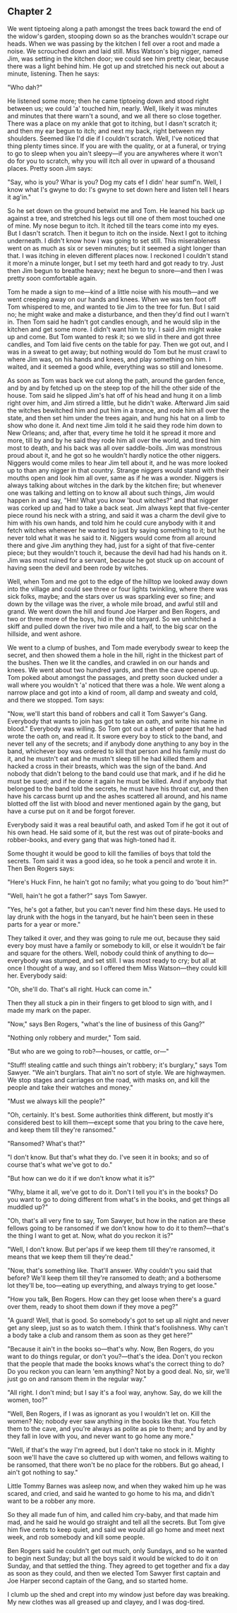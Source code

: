 Chapter 2
-----------------
 We went tiptoeing along a path amongst the trees back toward the end of the widow's garden, stooping down so as the branches wouldn't scrape our heads. When we was passing by the kitchen I fell over a root and made a noise. We scrouched down and laid still. Miss Watson's big nigger, named Jim, was setting in the kitchen door; we could see him pretty clear, because there was a light behind him. He got up and stretched his neck out about a minute, listening. Then he says:

"Who dah?"

He listened some more; then he came tiptoeing down and stood right between us; we could 'a' touched him, nearly. Well, likely it was minutes and minutes that there warn't a sound, and we all there so close together. There was a place on my ankle that got to itching, but I dasn't scratch it; and then my ear begun to itch; and next my back, right between my shoulders. Seemed like I'd die if I couldn't scratch. Well, I've noticed that thing plenty times since. If you are with the quality, or at a funeral, or trying to go to sleep when you ain't sleepy—if you are anywheres where it won't do for you to scratch, why you will itch all over in upward of a thousand places. Pretty soon Jim says:

"Say, who is you? Whar is you? Dog my cats ef I didn' hear sumf'n. Well, I know what I's gwyne to do: I's gwyne to set down here and listen tell I hears it ag'in."

So he set down on the ground betwixt me and Tom. He leaned his back up against a tree, and stretched his legs out till one of them most touched one of mine. My nose begun to itch. It itched till the tears come into my eyes. But I dasn't scratch. Then it begun to itch on the inside. Next I got to itching underneath. I didn't know how I was going to set still. This miserableness went on as much as six or seven minutes; but it seemed a sight longer than that. I was itching in eleven different places now. I reckoned I couldn't stand it more'n a minute longer, but I set my teeth hard and got ready to try. Just then Jim begun to breathe heavy; next he begun to snore—and then I was pretty soon comfortable again.

Tom he made a sign to me—kind of a little noise with his mouth—and we went creeping away on our hands and knees. When we was ten foot off Tom whispered to me, and wanted to tie Jim to the tree for fun. But I said no; he might wake and make a disturbance, and then they'd find out I warn't in. Then Tom said he hadn't got candles enough, and he would slip in the kitchen and get some more. I didn't want him to try. I said Jim might wake up and come. But Tom wanted to resk it; so we slid in there and got three candles, and Tom laid five cents on the table for pay. Then we got out, and I was in a sweat to get away; but nothing would do Tom but he must crawl to where Jim was, on his hands and knees, and play something on him. I waited, and it seemed a good while, everything was so still and lonesome.

As soon as Tom was back we cut along the path, around the garden fence, and by and by fetched up on the steep top of the hill the other side of the house. Tom said he slipped Jim's hat off of his head and hung it on a limb right over him, and Jim stirred a little, but he didn't wake. Afterward Jim said the witches bewitched him and put him in a trance, and rode him all over the state, and then set him under the trees again, and hung his hat on a limb to show who done it. And next time Jim told it he said they rode him down to New Orleans; and, after that, every time he told it he spread it more and more, till by and by he said they rode him all over the world, and tired him most to death, and his back was all over saddle-boils. Jim was monstrous proud about it, and he got so he wouldn't hardly notice the other niggers. Niggers would come miles to hear Jim tell about it, and he was more looked up to than any nigger in that country. Strange niggers would stand with their mouths open and look him all over, same as if he was a wonder. Niggers is always talking about witches in the dark by the kitchen fire; but whenever one was talking and letting on to know all about such things, Jim would happen in and say, "Hm! What you know 'bout witches?" and that nigger was corked up and had to take a back seat. Jim always kept that five-center piece round his neck with a string, and said it was a charm the devil give to him with his own hands, and told him he could cure anybody with it and fetch witches whenever he wanted to just by saying something to it; but he never told what it was he said to it. Niggers would come from all around there and give Jim anything they had, just for a sight of that five-center piece; but they wouldn't touch it, because the devil had had his hands on it. Jim was most ruined for a servant, because he got stuck up on account of having seen the devil and been rode by witches.

Well, when Tom and me got to the edge of the hilltop we looked away down into the village and could see three or four lights twinkling, where there was sick folks, maybe; and the stars over us was sparkling ever so fine; and down by the village was the river, a whole mile broad, and awful still and grand. We went down the hill and found Joe Harper and Ben Rogers, and two or three more of the boys, hid in the old tanyard. So we unhitched a skiff and pulled down the river two mile and a half, to the big scar on the hillside, and went ashore.

We went to a clump of bushes, and Tom made everybody swear to keep the secret, and then showed them a hole in the hill, right in the thickest part of the bushes. Then we lit the candles, and crawled in on our hands and knees. We went about two hundred yards, and then the cave opened up. Tom poked about amongst the passages, and pretty soon ducked under a wall where you wouldn't 'a' noticed that there was a hole. We went along a narrow place and got into a kind of room, all damp and sweaty and cold, and there we stopped. Tom says:

"Now, we'll start this band of robbers and call it Tom Sawyer's Gang. Everybody that wants to join has got to take an oath, and write his name in blood." Everybody was willing. So Tom got out a sheet of paper that he had wrote the oath on, and read it. It swore every boy to stick to the band, and never tell any of the secrets; and if anybody done anything to any boy in the band, whichever boy was ordered to kill that person and his family must do it, and he mustn't eat and he mustn't sleep till he had killed them and hacked a cross in their breasts, which was the sign of the band. And nobody that didn't belong to the band could use that mark, and if he did he must be sued; and if he done it again he must be killed. And if anybody that belonged to the band told the secrets, he must have his throat cut, and then have his carcass burnt up and the ashes scattered all around, and his name blotted off the list with blood and never mentioned again by the gang, but have a curse put on it and be forgot forever.

Everybody said it was a real beautiful oath, and asked Tom if he got it out of his own head. He said some of it, but the rest was out of pirate-books and robber-books, and every gang that was high-toned had it.

Some thought it would be good to kill the families of boys that told the secrets. Tom said it was a good idea, so he took a pencil and wrote it in. Then Ben Rogers says:

"Here's Huck Finn, he hain't got no family; what you going to do 'bout him?"

"Well, hain't he got a father?" says Tom Sawyer.

"Yes, he's got a father, but you can't never find him these days. He used to lay drunk with the hogs in the tanyard, but he hain't been seen in these parts for a year or more."

They talked it over, and they was going to rule me out, because they said every boy must have a family or somebody to kill, or else it wouldn't be fair and square for the others. Well, nobody could think of anything to do—everybody was stumped, and set still. I was most ready to cry; but all at once I thought of a way, and so I offered them Miss Watson—they could kill her. Everybody said:

"Oh, she'll do. That's all right. Huck can come in."

Then they all stuck a pin in their fingers to get blood to sign with, and I made my mark on the paper.

"Now," says Ben Rogers, "what's the line of business of this Gang?"

"Nothing only robbery and murder," Tom said.

"But who are we going to rob?—houses, or cattle, or—"

"Stuff! stealing cattle and such things ain't robbery; it's burglary," says Tom Sawyer. "We ain't burglars. That ain't no sort of style. We are highwaymen. We stop stages and carriages on the road, with masks on, and kill the people and take their watches and money."

"Must we always kill the people?"

"Oh, certainly. It's best. Some authorities think different, but mostly it's considered best to kill them—except some that you bring to the cave here, and keep them till they're ransomed."

"Ransomed? What's that?"

"I don't know. But that's what they do. I've seen it in books; and so of course that's what we've got to do."

"But how can we do it if we don't know what it is?"

"Why, blame it all, we've got to do it. Don't I tell you it's in the books? Do you want to go to doing different from what's in the books, and get things all muddled up?"

"Oh, that's all very fine to say, Tom Sawyer, but how in the nation are these fellows going to be ransomed if we don't know how to do it to them?—that's the thing I want to get at. Now, what do you reckon it is?"

"Well, I don't know. But per'aps if we keep them till they're ransomed, it means that we keep them till they're dead."

"Now, that's something like. That'll answer. Why couldn't you said that before? We'll keep them till they're ransomed to death; and a bothersome lot they'll be, too—eating up everything, and always trying to get loose."

"How you talk, Ben Rogers. How can they get loose when there's a guard over them, ready to shoot them down if they move a peg?"

"A guard! Well, that is good. So somebody's got to set up all night and never get any sleep, just so as to watch them. I think that's foolishness. Why can't a body take a club and ransom them as soon as they get here?"

"Because it ain't in the books so—that's why. Now, Ben Rogers, do you want to do things regular, or don't you?—that's the idea. Don't you reckon that the people that made the books knows what's the correct thing to do? Do you reckon you can learn 'em anything? Not by a good deal. No, sir, we'll just go on and ransom them in the regular way."

"All right. I don't mind; but I say it's a fool way, anyhow. Say, do we kill the women, too?"

"Well, Ben Rogers, if I was as ignorant as you I wouldn't let on. Kill the women? No; nobody ever saw anything in the books like that. You fetch them to the cave, and you're always as polite as pie to them; and by and by they fall in love with you, and never want to go home any more."

"Well, if that's the way I'm agreed, but I don't take no stock in it. Mighty soon we'll have the cave so cluttered up with women, and fellows waiting to be ransomed, that there won't be no place for the robbers. But go ahead, I ain't got nothing to say."

Little Tommy Barnes was asleep now, and when they waked him up he was scared, and cried, and said he wanted to go home to his ma, and didn't want to be a robber any more.

So they all made fun of him, and called him cry-baby, and that made him mad, and he said he would go straight and tell all the secrets. But Tom give him five cents to keep quiet, and said we would all go home and meet next week, and rob somebody and kill some people.

Ben Rogers said he couldn't get out much, only Sundays, and so he wanted to begin next Sunday; but all the boys said it would be wicked to do it on Sunday, and that settled the thing. They agreed to get together and fix a day as soon as they could, and then we elected Tom Sawyer first captain and Joe Harper second captain of the Gang, and so started home.

I clumb up the shed and crept into my window just before day was breaking. My new clothes was all greased up and clayey, and I was dog-tired. 
